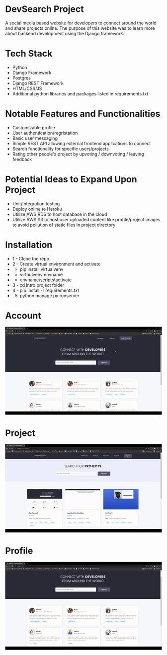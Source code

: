 # DevSearch Project
A social media based website for developers to connect around the world and share projects online. The purpose of this website was to learn more about backend development using the Django framework.

# Tech Stack
* Python
* Django Framework
* Postgres 
* Django REST Framework
* HTML/CSS/JS
* Additional python libraries and packages listed in requirements.txt

# Notable Features and Functionalities 
* Customizable profile
* User authentication/regristation
* Basic user messaging
* Simple REST API allowing external frontend applications to connect
* Search functionality for specific users/projects
* Rating other people's project by upvoting / downvoting / leaving feedback

# Potential Ideas to Expand Upon Project
* Unit/Integration testing
* Deploy online to Heroku
* Utilize AWS RDS to host database in the cloud
* Utilize AWS S3 to host user uploaded content like profile/project images to avoid pollution of static files in project directory

# Installation
* 1 - Clone the repo
* 2 - Create virtual environment and activate
*  - pip install virtualvenv
*  - virtaulvenv envname
*  - envname\scripts\activate
*  3 - cd intro project folder
*  4 - pip install -r requirements.txt
*  5. python manage.py runserver

# Account
![Profile](./resources/account.gif)

# Project
![Profile](./resources/project.gif)

# Profile
![Profile](./resources/profile.gif)


